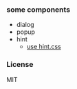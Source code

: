 ### some components

* dialog
* popup
* hint
  - [use hint.css](https://github.com/chinchang/hint.css)

### License
MIT
